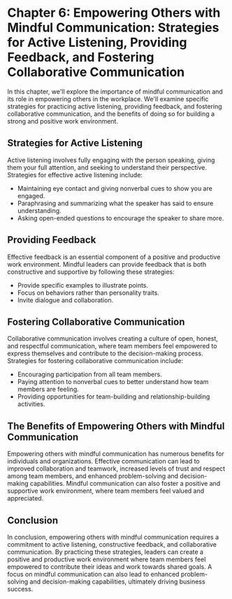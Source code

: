 Chapter 6: Empowering Others with Mindful Communication: Strategies for Active Listening, Providing Feedback, and Fostering Collaborative Communication
=======================================================================================================================================================

In this chapter, we'll explore the importance of mindful communication and its role in empowering others in the workplace. We'll examine specific strategies for practicing active listening, providing feedback, and fostering collaborative communication, and the benefits of doing so for building a strong and positive work environment.

Strategies for Active Listening
-------------------------------

Active listening involves fully engaging with the person speaking, giving them your full attention, and seeking to understand their perspective. Strategies for effective active listening include:

* Maintaining eye contact and giving nonverbal cues to show you are engaged.
* Paraphrasing and summarizing what the speaker has said to ensure understanding.
* Asking open-ended questions to encourage the speaker to share more.

Providing Feedback
------------------

Effective feedback is an essential component of a positive and productive work environment. Mindful leaders can provide feedback that is both constructive and supportive by following these strategies:

* Provide specific examples to illustrate points.
* Focus on behaviors rather than personality traits.
* Invite dialogue and collaboration.

Fostering Collaborative Communication
-------------------------------------

Collaborative communication involves creating a culture of open, honest, and respectful communication, where team members feel empowered to express themselves and contribute to the decision-making process. Strategies for fostering collaborative communication include:

* Encouraging participation from all team members.
* Paying attention to nonverbal cues to better understand how team members are feeling.
* Providing opportunities for team-building and relationship-building activities.

The Benefits of Empowering Others with Mindful Communication
------------------------------------------------------------

Empowering others with mindful communication has numerous benefits for individuals and organizations. Effective communication can lead to improved collaboration and teamwork, increased levels of trust and respect among team members, and enhanced problem-solving and decision-making capabilities. Mindful communication can also foster a positive and supportive work environment, where team members feel valued and appreciated.

Conclusion
----------

In conclusion, empowering others with mindful communication requires a commitment to active listening, constructive feedback, and collaborative communication. By practicing these strategies, leaders can create a positive and productive work environment where team members feel empowered to contribute their ideas and work towards shared goals. A focus on mindful communication can also lead to enhanced problem-solving and decision-making capabilities, ultimately driving business success.
